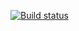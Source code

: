 [![Build status](https://ci.appveyor.com/api/projects/status/3pqkleoje9wr3qd3?svg=true)](https://ci.appveyor.com/project/Natalia67746/patterns)
